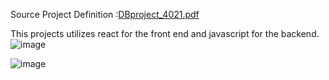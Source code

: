 
Source Project Definition :[DBproject_4021.pdf](https://github.com/alirezasaeednia/universityprojects/files/13905780/DBproject_4021.pdf)

This projects utilizes react for the front end and javascript for the backend.
![image](https://github.com/alirezasaeednia/universityprojects/assets/100340423/84eed8ba-d436-421d-9a08-efb59b2214df)

![image](https://github.com/alirezasaeednia/universityprojects/assets/100340423/da4b2927-e2b2-4a23-a5e1-e4bcff9572d0)
